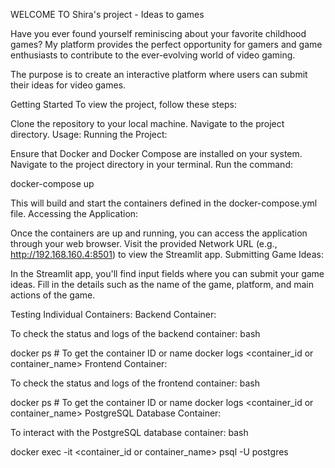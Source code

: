 WELCOME TO Shira's project - Ideas to games

Have you ever found yourself reminiscing about your favorite childhood games?
My platform provides the perfect opportunity for gamers and game enthusiasts to contribute to the ever-evolving world of video gaming.

The purpose is to create an interactive platform where users can submit their ideas for video games.

Getting Started
To view the project, follow these steps:

Clone the repository to your local machine.
Navigate to the project directory.
Usage:
Running the Project:

Ensure that Docker and Docker Compose are installed on your system.
Navigate to the project directory in your terminal.
Run the command:

docker-compose up

This will build and start the containers defined in the docker-compose.yml file.
Accessing the Application:

Once the containers are up and running, you can access the application through your web browser.
Visit the provided Network URL (e.g., http://192.168.160.4:8501) to view the Streamlit app.
Submitting Game Ideas:

In the Streamlit app, you'll find input fields where you can submit your game ideas.
Fill in the details such as the name of the game, platform, and main actions of the game.


Testing Individual Containers:
Backend Container:

To check the status and logs of the backend container:
bash

docker ps          # To get the container ID or name
docker logs <container_id or container_name>
Frontend Container:

To check the status and logs of the frontend container:
bash

docker ps          # To get the container ID or name
docker logs <container_id or container_name>
PostgreSQL Database Container:

To interact with the PostgreSQL database container:
bash

docker exec -it <container_id or container_name> psql -U postgres


